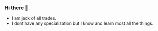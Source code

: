 ### Hi there 👋

<!--
**zawawimanja/zawawimanja** is a ✨ _special_ ✨ repository because its `README.md` (this file) appears on your GitHub profile.

Here are some ideas to get you started:

- I am jack of all trades.
- I dont have any specialization but I know and learn most all the things.
- 
- 
- 
- 
- 
- 
-->

- I am jack of all trades.
- I dont have any specialization but I know and learn most all the things.
